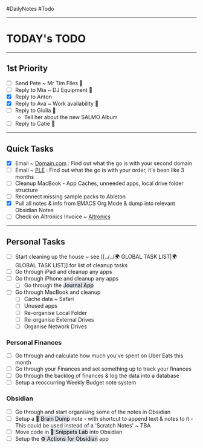 #DailyNotes #Todo 
- - -
# TODAY's TODO
- - -

## 1st Priority
- [ ] Send Pete ~ Mr Tim Files 🔺
- [ ] Reply to Mia ~ DJ Equipment 🔺
- [x] Reply to Anton
- [x] Reply to Ava ~ Work availability 🔺
- [ ] Reply to Giulia 🔺
	- Tell her about the new SALMO Album
- [ ] Reply to Catie 🔺
- - -
## Quick Tasks
- [x] Email ~ [Domain.com](https://www.domain.com) : Find out what the go is with your second domain
- [ ] Email ~ [PLE](https://www.ple.com.au) : Find out what the go is with your order, it's been like 3 months
- [ ] Cleanup MacBook - App Caches, unneeded apps, local drive folder structure
- [ ] Reconnect missing sample packs to Ableton
- [x] Pull all notes & info from EMACS Org Mode & dump into relevant Obsidian Notes
- [ ] Check on Altronics Invoice ~ [Altronics](https://www.altronics.com.au)
- - -
## Personal Tasks
- [ ] Start cleaning up the house ~ see [[../../🌍 GLOBAL TASK LIST|🌍 GLOBAL TASK LIST]] for list of cleanup tasks
- [ ] Go through iPad and cleanup any apps 
- [ ] Go through iPhone and cleanup any apps
	- [ ] Go through the <mark style="background: #CACFD9A6;">Journal App</mark>
- [ ] Go through MacBook and cleanup
	- [ ] Cache data ~ Safari
	- [ ] Unused apps
	- [ ] Re-organise Local Folder
	- [ ] Re-organise External Drives
	- [ ] Organise Network Drives
### Personal Finances
- [ ] Go through and calculate how much you've spent on Uber Eats this month
- [ ] Go through your Finances and set something up to track your finances
- [ ] Go through the backlog of finances & log the data into a database
- [ ] Setup a reoccurring Weekly Budget note system
### Obsidian
- [ ] Go through and start organising some of the notes in Obsidian
- [ ] Setup a <mark style="background: #CACFD9A6;">🧠 Brain Dump</mark> note 
		- with shortcut to append text & notes to it
		- This could be used instead of a 'Scratch Notes' ~ TBA
- [ ] Move code in <mark style="background: #CACFD9A6;">🧪 Snippets Lab</mark> into Obsidian 
- [ ] Setup the <mark style="background: #CACFD9A6;">⚙️ Actions for Obsidian</mark> app 

## 
